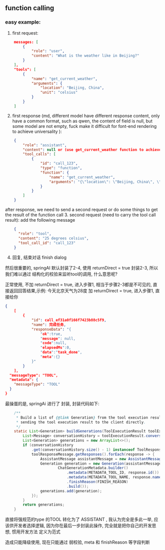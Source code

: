## function calling

### easy example:

1. first request:
```json
    messages: [
        {
            "role": "user",
            "content": "What is the weather like in Beijing?"
        }
    ],
    "tools": [
        {
            "name": "get_current_weather",
            "arguments": {
                "location": "Beijing, China",
                "unit": "celsius"
            }
        }
    ]
```
2. first response (md, different model have different response content, only have a common format, such as qwen, the content of field is null, but some model are not empty, fuck
make it difficult for font-end rendering to achieve universality
):
```json
    {
        "role": "assistant",
        "content": null or (use get_current_weather function to achieve this task),
        "tool_calls": [
            {
                "id": "call_123",
                "type": "function",
                "function": {
                    "name": "get_current_weather",
                    "arguments": "{\"location\": \"Beijing, China\", \"unit\": \"celsius\"}"
                }
            }
        ]
    }
```

after response, we need to send a second request or do some things to get the result of the function call
3. second request (need to carry the tool call result):
add the following message
``` json
    {
      "role": "tool",
      "content": "25 degrees celsius",
      "tool_call_id": "call_123"
    }
```
4. 回复, 结束对话 finish dialog

然后很重要的, springAI 默认封装了2-4, 使用 returnDirect = true 封装2-3, 所以我们难以通过 结构化的校验来监听tool的调用, 什么意思呢?


正常使用, 不加 returnDirect = true, 进入步骤1, 相当于步骤2-3都是不可见的, 直接返回回答结果,示例: 今天北京天气为28度
加 returnDirect = true, 进入步骤1, 直接给你
``` json
{
    [
        {
            "id": call_ef31a0f166f7423b88c5f9, 
            "name": 完成任务, 
            "responseData": "{
                "ok":true,
                "message": null,
                "code":null,
                "elapsedMs":0,
                "data":"task_done",
                "meta":{}
            }"
        }
    ], 
  "messageType": "TOOL",
  "metadata": {
    "messageType": "TOOL"
  }
}
```
最操蛋的是, springAi 进行了 封装, 封装代码如下:

``` java
	/**
	 * Build a list of {@link Generation} from the tool execution result, useful for
	 * sending the tool execution result to the client directly.
	 */
	static List<Generation> buildGenerations(ToolExecutionResult toolExecutionResult) {
		List<Message> conversationHistory = toolExecutionResult.conversationHistory();
		List<Generation> generations = new ArrayList<>();
		if (conversationHistory
			.get(conversationHistory.size() - 1) instanceof ToolResponseMessage toolResponseMessage) {
			toolResponseMessage.getResponses().forEach(response -> {
				AssistantMessage assistantMessage = new AssistantMessage(response.responseData());
				Generation generation = new Generation(assistantMessage,
						ChatGenerationMetadata.builder()
							.metadata(METADATA_TOOL_ID, response.id())
							.metadata(METADATA_TOOL_NAME, response.name())
							.finishReason(FINISH_REASON)
							.build());
				generations.add(generation);
			});
		}
		return generations;
	}
```
直接将强规范的type 的TOOL 转化为了 ASSISTANT , 我认为完全是多此一举, 应该供开发者选择逻辑, 因为你在最后一步封装此操作, 完全就是把你自己的开发思想, 惯用开发方法 定义为范式

造成只能降级使用, 现在只能通过 弱校验, meta 和 finishReason 等字段判断